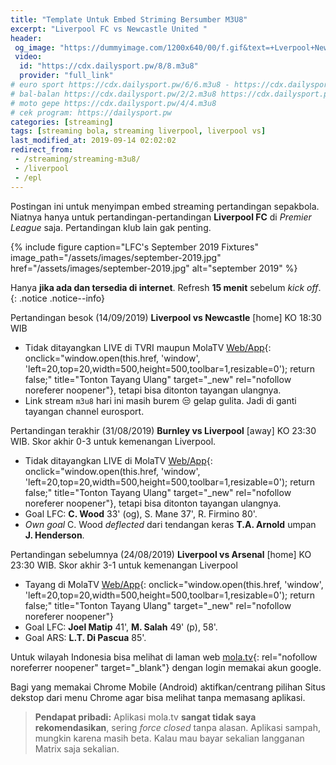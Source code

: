 ```yaml
---
title: "Template Untuk Embed Striming Bersumber M3U8"
excerpt: "Liverpool FC vs Newcastle United "
header:
 og_image: "https://dummyimage.com/1200x640/00/f.gif&text=+Lverpool+Newcastle"
 video:
  id: "https://cdx.dailysport.pw/8/8.m3u8"
  provider: "full_link"
# euro sport https://cdx.dailysport.pw/6/6.m3u8 - https://cdx.dailysport.pw/7/7.m3u8 - https://cdx.dailysport.pw/8/8.m3u8
# bal-balan https://cdx.dailysport.pw/2/2.m3u8 https://cdx.dailysport.pw/1/1.m3u8
# moto gepe https://cdx.dailysport.pw/4/4.m3u8
# cek program: https://dailysport.pw
categories: [streaming]
tags: [streaming bola, streaming liverpool, liverpool vs]
last_modified_at: 2019-09-14 02:02:02
redirect_from:
 - /streaming/streaming-m3u8/
 - /liverpool
 - /epl
---
```

Postingan ini untuk menyimpan embed streaming pertandingan sepakbola. Niatnya hanya untuk pertandingan-pertandingan **Liverpool FC** di *Premier League* saja. Pertandingan klub lain gak penting.

{% include figure caption="LFC's September 2019 Fixtures" image_path="/assets/images/september-2019.jpg" href="/assets/images/september-2019.jpg" alt="september 2019" %}

Hanya **jika ada dan tersedia di internet**. Refresh **15 menit** sebelum _kick off_.
{: .notice .notice--info}

Pertandingan besok (14/09/2019) **Liverpool vs Newcastle** [home] KO 18:30 WIB
- Tidak ditayangkan LIVE di TVRI maupun MolaTV [Web/App](https://mola.tv/watch?v=vd67493643){: onclick="window.open(this.href, 'window', 'left=20,top=20,width=500,height=500,toolbar=1,resizable=0'); return false;" title="Tonton Tayang Ulang" target="_new" rel="nofollow noreferer noopener"}, tetapi bisa ditonton tayangan ulangnya.
- Link stream `m3u8` hari ini masih burem 😒 gelap gulita. Jadi di ganti tayangan channel eurosport.

Pertandingan terakhir (31/08/2019) **Burnley vs Liverpool** [away] KO 23:30 WIB. Skor akhir 0-3 untuk kemenangan Liverpool.
- Tidak ditayangkan LIVE di MolaTV [Web/App](https://mola.tv/watch?v=vd66534925){: onclick="window.open(this.href, 'window', 'left=20,top=20,width=500,height=500,toolbar=1,resizable=0'); return false;" title="Tonton Tayang Ulang" target="_new" rel="nofollow noreferer noopener"}, tetapi bisa ditonton tayangan ulangnya.
- Goal LFC: **C. Wood** 33' (og), S. Mane 37', R. Firmino 80'.
- _Own goal_ C. Wood _deflected_ dari tendangan keras **T.A. Arnold** umpan **J. Henderson**.

Pertandingan sebelumnya (24/08/2019) **Liverpool vs Arsenal** [home] KO 23:30 WIB. Skor akhir 3-1 untuk kemenangan Liverpool
- Tayang di MolaTV [Web/App](https://mola.tv/watch?v=vd65950609){: onclick="window.open(this.href, 'window', 'left=20,top=20,width=500,height=500,toolbar=1,resizable=0'); return false;" title="Tonton Tayang Ulang" target="_new" rel="nofollow noreferer noopener"}
- Goal LFC: **Joel Matip** 41', **M. Salah** 49' (p), 58'. 
- Goal ARS: **L.T. Di Pascua** 85'.

Untuk wilayah Indonesia bisa melihat di laman web [mola.tv](https://mola.tv/){: rel="nofollow noreferrer noopener" target="_blank"} dengan login memakai akun google.

Bagi yang memakai Chrome Mobile (Android) aktifkan/centrang pilihan Situs dekstop dari menu Chrome agar bisa melihat tanpa memasang aplikasi.

> **Pendapat pribadi:**
> Aplikasi mola.tv **sangat tidak saya rekomendasikan**, sering _force closed_ tanpa alasan. Aplikasi sampah, mungkin karena masih beta. Kalau mau bayar sekalian langganan Matrix saja sekalian.
